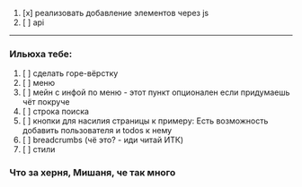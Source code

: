 1. [x] реализовать добавление элементов через js
2. [ ] api

---

### Ильюха тебе:

1. [ ] сделать горе-вёрстку
2. [ ] меню
3.   [ ] мейн с инфой по меню - этот пункт опционален если придумаешь чёт покруче
4.   [ ] строка поиска
5.   [ ] кнопки для насилия страницы к примеру: Есть возможность добавить пользователя и todos к нему
6.  [ ] breadcrumbs (чё это? - иди читай ИТК)
5. [ ] стили

### Что за херня, Мишаня, че так много